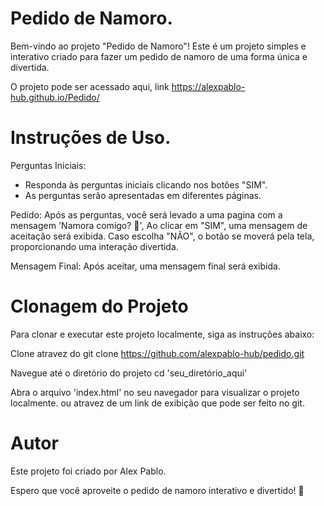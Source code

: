 # Pedido de Namoro.
Bem-vindo ao projeto "Pedido de Namoro"! Este é um projeto simples e interativo criado para fazer um pedido de namoro de uma forma única e divertida.

O projeto pode ser acessado aqui, link https://alexpablo-hub.github.io/Pedido/

# Instruções de Uso.
Perguntas Iniciais:
- Responda às perguntas iniciais clicando nos botões "SIM".
- As perguntas serão apresentadas em diferentes páginas.

Pedido:
Após as perguntas, você será levado a uma pagina com a mensagem 'Namora comigo? 💍', Ao clicar em "SIM", uma mensagem de aceitação será exibida.
Caso escolha "NÃO", o botão se moverá pela tela, proporcionando uma interação divertida.

Mensagem Final:
Após aceitar, uma mensagem final será exibida.

# Clonagem do Projeto
Para clonar e executar este projeto localmente, siga as instruções abaixo:

Clone atravez do git clone https://github.com/alexpablo-hub/pedido.git

Navegue até o diretório do projeto
cd 'seu_diretório_aqui'

Abra o arquivo 'index.html' no seu navegador para visualizar o projeto localmente.
ou atravez de um link de exibição que pode ser feito no git.

# Autor
Este projeto foi criado por Alex Pablo.

Espero que você aproveite o pedido de namoro interativo e divertido! 💖
